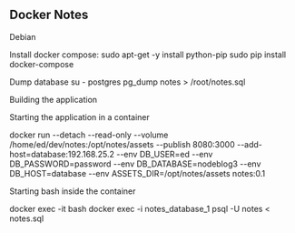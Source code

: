 Docker Notes
------------

Debian

Install docker compose:
sudo apt-get -y install python-pip
sudo pip install docker-compose

Dump database
su - postgres
pg_dump notes > /root/notes.sql


Building the application

Starting the application in a container

docker run --detach --read-only --volume /home/ed/dev/notes:/opt/notes/assets --publish 8080:3000 --add-host=database:192.168.25.2 --env DB_USER=ed --env DB_PASSWORD=password --env DB_DATABASE=nodeblog3 --env DB_HOST=database --env ASSETS_DIR=/opt/notes/assets notes:0.1

Starting bash inside the container

docker exec -it <container> bash
docker exec -i notes_database_1 psql -U notes < notes.sql
